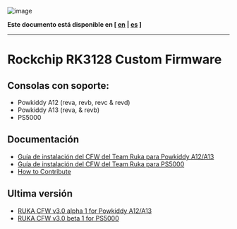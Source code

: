 ![image](https://user-images.githubusercontent.com/67930710/117461690-22bc2e80-af4e-11eb-8ac5-240f600ebe39.png)

**Este documento está disponible en [ [en](../readme.md) | [es](doc/readme_es.md) ]**

---

# Rockchip RK3128 Custom Firmware

## Consolas con soporte:

* Powkiddy A12 (reva, revb, revc & revd)
* Powkiddy A13 (reva, & revb)
* PS5000

## Documentación

* [Guía de instalación del CFW del Team Ruka para Powkiddy A12/A13](install_es.md)
* [Guía de instalación del CFW del Team Ruka para PS5000](install_ps5000.md)
* [How to Contribute](../CONTRIBUTING.md)

## Ultima versión

* [RUKA CFW v3.0 alpha 1 for Powkiddy A12/A13](https://github.com/Ruka-CFW/rk3128-cfw/releases/tag/v3.0_alpha_1)
* [RUKA CFW v3.0 beta 1 for PS5000](https://github.com/Ruka-CFW/rk3128-cfw/releases/tag/v3.0_beta_1)
